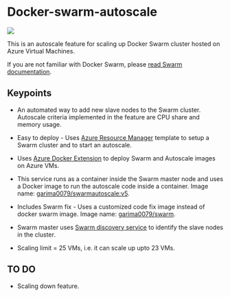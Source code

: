 # Docker-swarm-autoscale

<a href="https://portal.azure.com/#create/Microsoft.Template/uri/https%3A%2F%2Fraw.githubusercontent.com%2FAzure%2Fazure-quickstart-templates%2Fmaster%2Fdocker-swarm-cluster%2Fazuredeploy.json" target="_blank">
    <img src="http://azuredeploy.net/deploybutton.png"/>
</a>

This is an autoscale feature for scaling up Docker Swarm cluster hosted on Azure Virtual Machines. 

If you are not familiar with Docker Swarm, please
[read Swarm documentation](http://docs.docker.com/swarm).


## Keypoints

+ An automated way to add new slave nodes to the Swarm cluster. Autoscale criteria implemented in the feature are CPU share and memory usage. 

+ Easy to deploy - Uses [Azure Resource Manager](https://azure.microsoft.com/en-us/documentation/articles/resource-group-authoring-templates/) template to setup a Swarm cluster and to start an autoscale.

+ Uses [Azure Docker Extension](https://azure.microsoft.com/en-us/documentation/articles/virtual-machines-docker-vm-extension/) to deploy Swarm and Autoscale images on Azure VMs.

+ This service runs as a container inside the Swarm master node and uses a Docker image to run the autoscale code inside a container. Image name: [garima0079/swarmautoscale:v5](https://hub.docker.com/r/garima0079/swarmautoscale/tags/).

+ Includes Swarm fix - Uses a customized code fix image instead of docker swarm image. Image name: [garima0079/swarm](https://hub.docker.com/r/garima0079/swarm/).

+ Swarm master uses [Swarm discovery service](https://docs.docker.com/v1.5/swarm/discovery/) to identify the slave nodes in the cluster.

+ Scaling limit = 25 VMs, i.e. it can scale up upto 23 VMs.


## TO DO

+ Scaling down feature.

 
